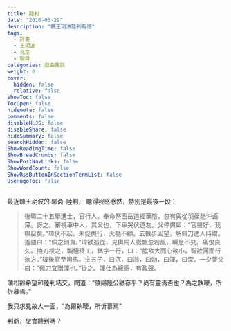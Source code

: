 ```yaml
---
title: 陸判
date: "2016-06-29"
description: "聽王玥波陸判有感"
tags:
  - 評書
  - 王玥波
  - 北京
  - 聊齊
categories: 戲曲雜談
weight: 0
cover:
  hidden: false
  relative: false
showToc: false
TocOpen: false
hidemeta: false
comments: false
disableHLJS: false
disableShare: false
hideSummary: false
searchHidden: false
ShowReadingTime: false
ShowBreadCrumbs: false
ShowPostNavLinks: false
ShowWordCount: false
ShowRssButtonInSectionTermList: false
UseHugoToc: false
---
```


最近聽王玥波的 聊斋-陸判， 聽得我慼慼然，特別是最後一段：

> 後瑋二十五舉進士，官行人。奉命祭西岳道經華陰，忽有輿從羽葆馳沖鹵薄。訝之。審視車中人，其父也，下車哭伏道左。父停輿曰：“官聲好，我瞑目矣。”瑋伏不起。朱促輿行，火馳不顧。去數步回望，解佩刀遣人持贈。遙語曰：“佩之則貴。”瑋欲追從，見輿馬人從飄忽若風，瞬息不見。痛恨良久。抽刀視之，製極精工，鐫字一行，曰：“膽欲大而心欲小，智欲圓而行欲方。”瑋後官至司馬。生五子，曰沉，曰潛，曰沕，曰渾，曰深。一夕夢父曰：“佩刀宜贈渾也。”從之。渾仕為總憲，有政聲。

蒲松齡希望和陸判結交，問道：“陵陽陸公猶存乎？尚有靈焉否也？為之執鞭，所忻慕焉。”

我只求見故人一面，“為爾執鞭，所忻慕焉” 

判爺，您會聽到嗎？
